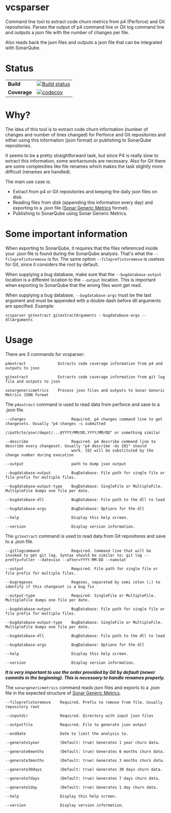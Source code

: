 # vcsparser

Command line tool to extract code churn metrics from p4 (Perforce) and Git repositories. Parses the output of p4 command line or Git log command line and outputs a json file with the number of changes per file.

Also reads back the json files and outputs a json file that can be integrated with SonarQube.


# Status

| | |
| --- | --- |
| **Build** | [![Build status](https://img.shields.io/appveyor/ci/ericlemes/vcsparser.svg)](https://ci.appveyor.com/project/ericlemes/vcsparser) |
| **Coverage** | [![codecov](https://codecov.io/gh/ericlemes/vcsparser/branch/master/graph/badge.svg)](https://codecov.io/gh/ericlemes/vcsparser) |


# Why?

The idea of this tool is to extract code churn information (number of changes and number of lines changed) for Perforce and Git repositories and either using this information (json format) or publishing to SonarQube repositories.

It seems to be a pretty straightforward task, but since P4 is really slow to extract this information, some workarounds are necessary. Also for Git there are some complexities like file renames which makes the task slightly more difficult (renames are handled).
 
The main use case is:

- Extract from p4 or Git repositories and keeping the daily json files on disk.
- Reading files from disk (appending this information every day) and exporting to a .json file ([Sonar Generic Metrics](https://github.com/ericlemes/sonar-generic-metrics) format).
- Publishing to SonarQube using Sonar Generic Metrics.


# Some important information

When exporting to SonarQube, it requires that the files referenced inside your .json file is found during the SonarQube analysis. That's what the `--fileprefixtoremove` is for. The same option `--fileprefixtoremove` is useless for Git, since it considers the root by default.

When supplying a bug database, make sure that the `--bugdatabase-output` location is a different location to the `--output` location. This is important when exporting to SonarQube that the wrong files wont get read.

When supplying a bug database, `--bugdatabase-args` must be the last argument and must be appended with a double dash before dll arguments are specified.
Example:

```
vcsparser gitextract gitextractArguments --bugdatabase-args -- dllArguments
```

# Usage

There are 3 commands for vcsparser:

```
p4extract              Extracts code coverage information from p4 and outputs to json

gitextract             Extracts code coverage information from git log file and outputs to json

sonargenericmetrics    Process json files and outputs to Sonar Generic Metrics JSON format
```

The `p4extract` command is used to read data from perforce and save to a .json file.

```
--changes                    Required. p4 changes command line to get changesets. Usually "p4 changes -s submitted
                             //path/to/your/depot/...@YYYY/MM/DD,YYYY/MM/DD" or something similar
  
--describe                   Required. p4 describe command line to describe every changeset. Usually "p4 describe -ds {0}" should
                             work. {0} will be substituted by the change number during execution
  
--output                     path to dump json output

--bugdatabase-output         BugDatabase: File path for single file or file prefix for multiple files.

--bugdatabase-output-type    BugDatabase: SingleFile or MultipleFile. MultipleFile dumps one file per date.

--bugdatabase-dll            BugDatabase: File path to the dll to load

--bugdatabase-args           BugDatabase: Options for the dll

--help                       Display this help screen.

--version                    Display version information.
```

The `gitextract` command is used to read data from Git repositores and save to a .json file.

```
--gitlogcommand              Required. Command line that will be invoked to get git log. Syntax should be similar to: git log --pretty=fuller --date=iso --after=YYYY-MM-DD --numstat

--output                     Required. File path for single file or file prefix for multiple files.

--bugregexes                 Regexes, separated by semi colon (;) to identify if this changeset is a bug fix

--output-type                Required. SingleFile or MultipleFile. MultipleFile dumps one file per date.

--bugdatabase-output         BugDatabase: File path for single file or file prefix for multiple files.

--bugdatabase-output-type    BugDatabase: SingleFile or MultipleFile. MultipleFile dumps one file per date.

--bugdatabase-dll            BugDatabase: File path to the dll to load

--bugdatabase-args           BugDatabase: Options for the dll

--help                       Display this help screen.

--version                    Display version information.

```

***It is very important to use the order provided by Git by default (newer commits in the beginning). This is necessary to handle renames properly.***

The `sonargenericmetrics` command reads json files and exports to a .json file in the expected structure of [Sonar Generic Metrics](https://github.com/ericlemes/sonar-generic-metrics).

```
--fileprefixtoremove    Required. Prefix to remove from file. Usually repository root

--inputdir              Required. Directory with input json files

--outputfile            Required. File to generate json output

--enddate               Date to limit the analysis to.

--generate1year         (Default: true) Generates 1 year churn data.

--generate6months       (Default: true) Generates 6 months churn data.

--generate3months       (Default: true) Generates 3 months churn data.

--generate30days        (Default: true) Generates 30 days churn data.

--generate7days         (Default: true) Generates 7 days churn data.

--generate1day          (Default: true) Generates 1 day churn data.

--help                  Display this help screen.

--version               Display version information.
```
